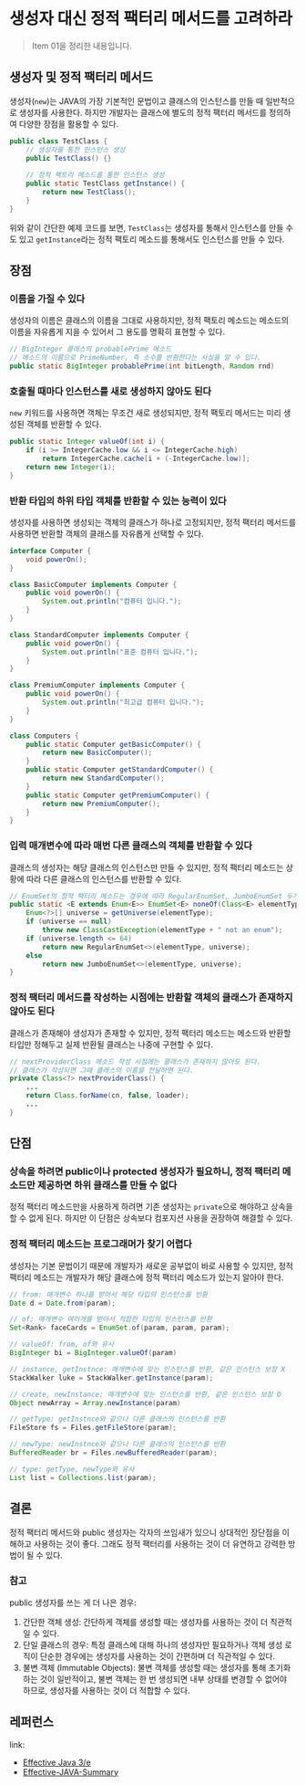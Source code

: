 # 생성자 대신 정적 팩터리 메서드를 고려하라

> Item 01을 정리한 내용입니다.

## 생성자 및 정적 팩터리 메서드

생성자(`new`)는 JAVA의 가장 기본적인 문법이고 클래스의 인스턴스를 만들 때 일반적으로 생성자를 사용한다. 하지만 개발자는 클래스에 별도의 정적 팩터리 메서드를 정의하여 다양한 장점을 활용할 수 있다.

```java
public class TestClass {
    // 생성자를 통한 인스턴스 생성
    public TestClass() {}
    
    // 정적 팩토리 메소드를 통한 인스턴스 생성
    public static TestClass getInstance() {
        return new TestClass();
    }
}
```

위와 같이 간단한 예제 코드를 보면, `TestClass`는 생성자를 통해서 인스턴스를 만들 수도 있고 `getInstance`라는 정적 팩토리 메소드를 통해서도 인스턴스를 만들 수 있다.

## 장점

### 이름을 가질 수 있다

생성자의 이름은 클래스의 이름을 그대로 사용하지만, 정적 팩토리 메소드는 메소드의 이름을 자유롭게 지을 수 있어서 그 용도를 명확히 표현할 수 있다.
   
```java
// BigInteger 클래스의 probablePrime 메소드
// 메소드의 이름으로 PrimeNumber, 즉 소수를 반환한다는 사실을 알 수 있다.
public static BigInteger probablePrime(int bitLength, Random rnd)
```

### 호출될 때마다 인스턴스를 새로 생성하지 않아도 된다

`new` 키워드를 사용하면 객체는 무조건 새로 생성되지만, 정적 팩토리 메서드는 미리 생성된 객체를 반환할 수 있다.

```java
public static Integer valueOf(int i) {
    if (i >= IntegerCache.low && i <= IntegerCache.high)
        return IntegerCache.cache[i + (-IntegerCache.low)];
    return new Integer(i);
}
```

### 반환 타입의 하위 타입 객체를 반환할 수 있는 능력이 있다

생성자를 사용하면 생성되는 객체의 클래스가 하나로 고정되지만, 정적 팩터리 메서드를 사용하면 반환할 객체의 클래스를 자유롭게 선택할 수 있다.

```java
interface Computer {
    void powerOn();
}

class BasicComputer implements Computer {
    public void powerOn() {
        System.out.println("컴퓨터 입니다.");
    }
}

class StandardComputer implements Computer {
    public void powerOn() {
        System.out.println("표준 컴퓨터 입니다.");
    }
}

class PremiumComputer implements Computer {
    public void powerOn() {
        System.out.println("최고급 컴퓨터 입니다.");
    }
}

class Computers {
    public static Computer getBasicComputer() {
        return new BasicComputer();
    }
    public static Computer getStandardComputer() {
        return new StandardComputer();
    }
    public static Computer getPremiumComputer() {
        return new PremiumComputer();
    }
}
```

### 입력 매개변수에 따라 매번 다른 클래스의 객체를 반환할 수 있다

클래스의 생성자는 해당 클래스의 인스턴스만 만들 수 있지만, 정적 팩터리 메소드는 상황에 따라 다른 클래스의 인스턴스를 반환할 수 있다.

```java
// EnumSet의 정적 팩터리 메소드는 경우에 따라 RegularEnumSet, JumboEnumSet 두개의 클래스의 인스턴스를 반환한다.
public static <E extends Enum<E>> EnumSet<E> noneOf(Class<E> elementType) {
    Enum<?>[] universe = getUniverse(elementType);
    if (universe == null)
        throw new ClassCastException(elementType + " not an enum");
    if (universe.length <= 64)
        return new RegularEnumSet<>(elementType, universe);
    else
        return new JumboEnumSet<>(elementType, universe);
}
```

### 정적 팩터리 메서드를 작성하는 시점에는 반환할 객체의 클래스가 존재하지 않아도 된다

클래스가 존재해야 생성자가 존재할 수 있지만, 정적 팩터리 메소드는 메소드와 반환할 타입만 정해두고 실제 반환될 클래스는 나중에 구현할 수 있다.

```java
// nextProviderClass 메소드 작성 시점에는 클래스가 존재하지 않아도 된다.
// 클래스가 작성되면 그때 클래스의 이름을 전달하면 된다. 
private Class<?> nextProviderClass() {
    ...
    return Class.forName(cn, false, loader);
    ...
}
```

## 단점

### 상속을 하려면 public이나 protected 생성자가 필요하니, 정적 팩터리 메소드만 제공하면 하위 클래스를 만들 수 없다

정적 팩터리 메소드만을 사용하게 하려면 기존 생성자는 `private`으로 해야하고 상속을 할 수 없게 된다. 하지만 이 단점은 상속보다 컴포지션 사용을 권장하여 해결할 수 있다.

### 정적 팩터리 메소드는 프로그래머가 찾기 어렵다

생성자는 기본 문법이기 때문에 개발자가 새로운 공부없이 바로 사용할 수 있지만, 정적 팩터리 메소드는 개발자가 해당 클래스에 정적 팩터리 메소드가 있는지 알아야 한다.

```java
// from: 매개변수 하나를 받아서 해당 타입의 인스턴스를 반환
Date d = Date.from(param);

// of: 매개변수 여러개를 받아서 적합한 타입의 인스턴스를 반환
Set<Rank> faceCards = EnumSet.of(param, param, param);

// valueOf: from, of와 유사
BigInteger bi = BigInteger.valueOf(param)

// instance, getInstnce: 매개변수에 맞는 인스턴스를 반환, 같은 인스턴스 보장 X
StackWalker luke = StackWalker.getInstance(param);

// create, newInstance: 매개변수에 맞는 인스턴스를 반환, 같은 인스턴스 보장 O
Object newArray = Array.newInstance(param)

// getType: getInstnce와 같으나 다른 클래스의 인스턴스를 반환
FileStore fs = Files.getFileStore(param);

// newType: newInstnce와 같으나 다른 클래스의 인스턴스를 반환
BufferedReader br = Files.newBufferedReader(param);

// type: getType, newType와 유사
List list = Collections.list(param);
```

## 결론
정적 팩터리 메서드와 public 생성자는 각자의 쓰임새가 있으니 상대적인 장단점을 이해하고 사용하는 것이 좋다. 그래도 정적 팩터리를 사용하는 것이 더 유연하고 강력한 방법이 될 수 있다.

### 참고
public 생성자를 쓰는 게 더 나은 경우:
1. 간단한 객체 생성: 간단하게 객체를 생성할 때는 생성자를 사용하는 것이 더 직관적일 수 있다.
2. 단일 클래스의 경우: 특정 클래스에 대해 하나의 생성자만 필요하거나 객체 생성 로직이 단순한 경우에는 생성자를 사용하는 것이 간편하며 더 직관적일 수 있다.
3. 불변 객체 (Immutable Objects): 불변 객체를 생성할 때는 생성자를 통해 초기화하는 것이 일반적이고, 불변 객체는 한 번 생성되면 내부 상태를 변경할 수 없어야 하므로, 생성자를 사용하는 것이 더 적합할 수 있다.

## 레퍼런스

link:
- [Effective Java 3/e](https://product.kyobobook.co.kr/detail/S000001033066?utm_source=google&utm_medium=cpc&utm_campaign=googleSearch&gt_network=g&gt_keyword=&gt_target_id=aud-901091942354:dsa-435935280379&gt_campaign_id=9979905549&gt_adgroup_id=132556570510&gad_source=1)
- [Effective-JAVA-Summary](https://github.com/HugoMatilla/Effective-JAVA-Summary)
